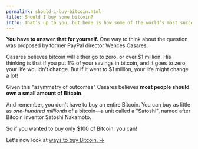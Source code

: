 ```yaml
---
permalink: should-i-buy-bitcoin.html
title: Should I buy some bitcoin?
intro: That’s up to you, but here is how some of the world’s most successful people answer that question.
---
```


**You have to answer that for yourself.** One way to think about the question was proposed by former PayPal director Wences Casares. 

Casares believes bitcoin will either go to zero, or over $1 million. His thinking is that if you put 1% of your savings in bitcoin, and it goes to zero, your life wouldn't change. But if it went to $1 million, your life might change a lot! 

Given this "asymmetry of outcomes" Casares believes **most people should own a small amount of Bitcoin**.

And remember, you don't have to buy an entire Bitcoin. You can buy as little as *one-hundred millionth* of a bitcoin—a unit called a "Satoshi", named after Bitcoin inventor Satoshi Nakamoto. 

So if you wanted to buy only $100 of Bitcoin, you can! 

Let's now look at [ways to buy Bitcoin. →](/how-do-i-buy-bitcoin.html)